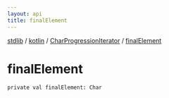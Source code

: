 ```yaml
---
layout: api
title: finalElement
---
```

[stdlib](../../index.md) / [kotlin](../index.md) / [CharProgressionIterator](index.md) / [finalElement](finalElement.md)

# finalElement

```
private val finalElement: Char
```
